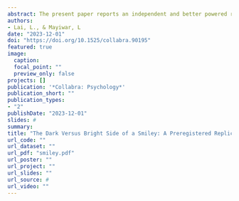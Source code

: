 ```yaml
---
abstract: The present paper reports an independent and better powered replication of Experiment 3 in Glikson et al. (2018). The authors of the original study reported support for their proposition that due to perceptions of (in)appropriateness, the use of smileys may backfire and produce less favorable perceptions of competence in a formal work-related setting, yet more favorable perceptions of warmth in an informal work-related setting. Our results, in contrast, indicated that smileys produce a negative effect on perceptions of competence and a positive effect on perceptions of warmth, regardless of the level of formality. Moreover, our results did not support the reported moderated mediation model involving perceptions of appropriateness. Potential explanations for the discrepancies in results are discussed. We provide data, code, and materials.
authors:
- Lai, L., & Mayiwar, L
date: "2023-12-01"
doi: "https://doi.org/10.1525/collabra.90195"
featured: true
image:
  caption: 
  focal_point: ""
  preview_only: false
projects: []
publication: '*Collabra: Psychology*'
publication_short: ""
publication_types:
- "2"
publishDate: "2023-12-01"
slides: #
summary: 
title: "The Dark Versus Bright Side of a Smiley: A Preregistered Replication of Experiment 3 in Glikson et al. (2018)"
url_code: ""
url_dataset: ""
url_pdf: "smiley.pdf"
url_poster: ""
url_project: ""
url_slides: ""
url_source: #
url_video: ""
---
```

